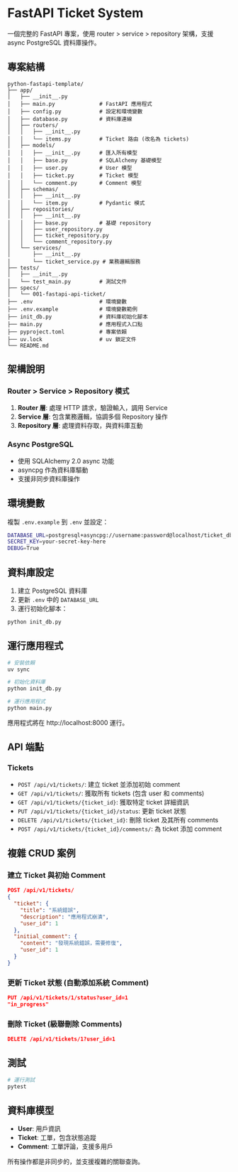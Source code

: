 # FastAPI Ticket System

一個完整的 FastAPI 專案，使用 router > service > repository 架構，支援 async PostgreSQL 資料庫操作。

## 專案結構

```
python-fastapi-template/
├── app/
│   ├── __init__.py
│   ├── main.py              # FastAPI 應用程式
│   ├── config.py            # 設定和環境變數
│   ├── database.py          # 資料庫連線
│   ├── routers/
│   │   ├── __init__.py
│   │   └── items.py         # Ticket 路由 (改名為 tickets)
│   ├── models/
│   │   ├── __init__.py      # 匯入所有模型
│   │   ├── base.py          # SQLAlchemy 基礎模型
│   │   ├── user.py          # User 模型
│   │   ├── ticket.py        # Ticket 模型
│   │   └── comment.py       # Comment 模型
│   ├── schemas/
│   │   ├── __init__.py
│   │   └── item.py          # Pydantic 模式
│   ├── repositories/
│   │   ├── __init__.py
│   │   ├── base.py          # 基礎 repository
│   │   ├── user_repository.py
│   │   ├── ticket_repository.py
│   │   └── comment_repository.py
│   └── services/
│       ├── __init__.py
│       └── ticket_service.py # 業務邏輯服務
├── tests/
│   ├── __init__.py
│   └── test_main.py         # 測試文件
├── specs/
│   └── 001-fastapi-api-ticket/
├── .env                     # 環境變數
├── .env.example             # 環境變數範例
├── init_db.py               # 資料庫初始化腳本
├── main.py                  # 應用程式入口點
├── pyproject.toml           # 專案依賴
├── uv.lock                  # uv 鎖定文件
└── README.md
```

## 架構說明

### Router > Service > Repository 模式

1. **Router 層**: 處理 HTTP 請求，驗證輸入，調用 Service
2. **Service 層**: 包含業務邏輯，協調多個 Repository 操作
3. **Repository 層**: 處理資料存取，與資料庫互動

### Async PostgreSQL

- 使用 SQLAlchemy 2.0 async 功能
- asyncpg 作為資料庫驅動
- 支援非同步資料庫操作

## 環境變數

複製 `.env.example` 到 `.env` 並設定：

```bash
DATABASE_URL=postgresql+asyncpg://username:password@localhost/ticket_db
SECRET_KEY=your-secret-key-here
DEBUG=True
```

## 資料庫設定

1. 建立 PostgreSQL 資料庫
2. 更新 `.env` 中的 `DATABASE_URL`
3. 運行初始化腳本：

```bash
python init_db.py
```

## 運行應用程式

```bash
# 安裝依賴
uv sync

# 初始化資料庫
python init_db.py

# 運行應用程式
python main.py
```

應用程式將在 http://localhost:8000 運行。

## API 端點

### Tickets

- `POST /api/v1/tickets/`: 建立 ticket 並添加初始 comment
- `GET /api/v1/tickets/`: 獲取所有 tickets (包含 user 和 comments)
- `GET /api/v1/tickets/{ticket_id}`: 獲取特定 ticket 詳細資訊
- `PUT /api/v1/tickets/{ticket_id}/status`: 更新 ticket 狀態
- `DELETE /api/v1/tickets/{ticket_id}`: 刪除 ticket 及其所有 comments
- `POST /api/v1/tickets/{ticket_id}/comments/`: 為 ticket 添加 comment

## 複雜 CRUD 案例

### 建立 Ticket 與初始 Comment
```json
POST /api/v1/tickets/
{
  "ticket": {
    "title": "系統錯誤",
    "description": "應用程式崩潰",
    "user_id": 1
  },
  "initial_comment": {
    "content": "發現系統錯誤，需要修復",
    "user_id": 1
  }
}
```

### 更新 Ticket 狀態 (自動添加系統 Comment)
```json
PUT /api/v1/tickets/1/status?user_id=1
"in_progress"
```

### 刪除 Ticket (級聯刪除 Comments)
```json
DELETE /api/v1/tickets/1?user_id=1
```

## 測試

```bash
# 運行測試
pytest
```

## 資料庫模型

- **User**: 用戶資訊
- **Ticket**: 工單，包含狀態追蹤
- **Comment**: 工單評論，支援多用戶

所有操作都是非同步的，並支援複雜的關聯查詢。
